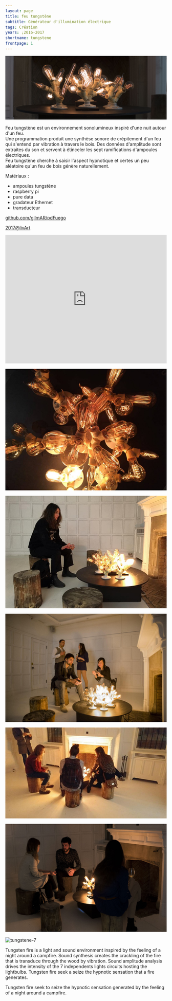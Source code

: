 ```yaml
---
layout: page
title: feu tungstène
subtitle: Générateur d'illumination électrique
tags: Création
years: ;2016-2017
shortname: tungstene
frontpage: 1
---
```

![tungstene](img_tungstene_01.jpg)

Feu tungstène est un environnement sonolumineux inspiré d'une nuit autour d'un feu.   
Une programmation produit une synthèse sonore de crépitement d'un feu qui s'entend par vibration à travers le bois.
Des données d'amplitude sont extraites du son et servent à étinceler les sept ramifications d'ampoules électriques.  
Feu tungstène cherche à saisir l'aspect hypnotique et certes un peu aléatoire qu'un feu de bois génère naturellement. 

Matériaux :

* ampoules tungstène
* raspberry pi 
* pure data 
* gradateur Ethernet
* transducteur
 
[github.com/gllmAR/pdFuego](https://github.com/gllmAR/pdFuego)

[2017@livArt](http://www.nightlife.ca/2017/02/13/six-artistes-montrealais-lhonneur-dans-lexpo-immersive-sublime-par-artbangbang)

<iframe src="https://player.vimeo.com/video/210507869?title=0&byline=0&portrait=0" width="100%" height="400" frameborder="0" webkitallowfullscreen mozallowfullscreen allowfullscreen></iframe>

![tungstene-bao](img_tungstene_02.jpg)

![tungstene-3](img_tungstene_03.jpg)

![tungstene-4](img_tungstene_04.jpg)

![tungstene-5](img_tungstene_05.jpg)

![tungstene-6](img_tungstene_06.jpg)

![tungstene-7](img_tungstene_07.gif)


Tungsten fire is a light and sound environment inspired by the feeling of a night around a campfire.
Sound synthesis creates the crackling of the fire that is transduce through the wood by vibration. 
Sound amplitude analysis drives the intensity of the 7 independents lights circuits hosting the lightbulbs.
Tungsten fire seek a seize the hypnotic sensation that a fire generates.

Tungsten fire seek to seize the hypnotic sensation generated by the feeling of a night around a campfire.